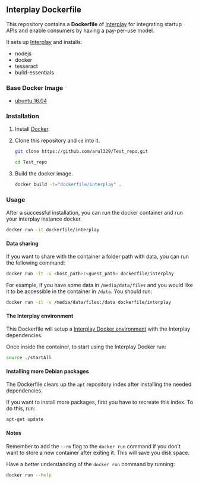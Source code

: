## Interplay Dockerfile


This repository contains a **Dockerfile** of [Interplay](https://iterate.ai/) for integrating startup APIs and enable consumers by having a pay-per-use model.

It sets up [Interplay](https://iterate.ai/) and installs:
- nodejs
- docker
- tesseract
- build-essentials

### Base Docker Image

* [ubuntu:16.04](https://registry.hub.docker.com/u/library/ubuntu/)


### Installation

1. Install [Docker](https://www.docker.com/).

2. Clone this repository and `cd` into it.

    ```bash
    git clone https://github.com/arul329/Test_repo.git

    cd Test_repo
    ```

3. Build the docker image.

    ```bash
    docker build -t="dockerfile/interplay" .
    ```


### Usage

After a successful installation, you can run the docker container and run your interplay instance docker.

```bash
docker run -it dockerfile/interplay
```

#### Data sharing

If you want to share with the container a folder path with data, you can run the following command:

```bash
docker run -it -v <host_path>:<guest_path> dockerfile/interplay
```

For example, if you have some data in `/media/data/files` and you would like it to be accessible in the container in `/data`. You should run:

```bash
docker run -it -v /media/data/files:/data dockerfile/interplay
```

#### The Interplay environment

This Dockerfile will setup a [Interplay Docker environment](https://iterate.ai) with the Interplay dependencies.

Once inside the container, to start using the Interplay Docker run:

```bash
source ./startAll
```

#### Installing more Debian packages

The Dockerfile clears up the `apt` repository index after installing the needed dependencies.

If you want to install more packages, first you have to recreate this index. To do this, run:

```bash
apt-get update
```

#### Notes

Remember to add the `--rm` flag to the `docker run` command if you don't want to store a new container after exiting it. This will save you disk space.

Have a better understanding of the `docker run` command by running:

```bash
docker run --help
```
